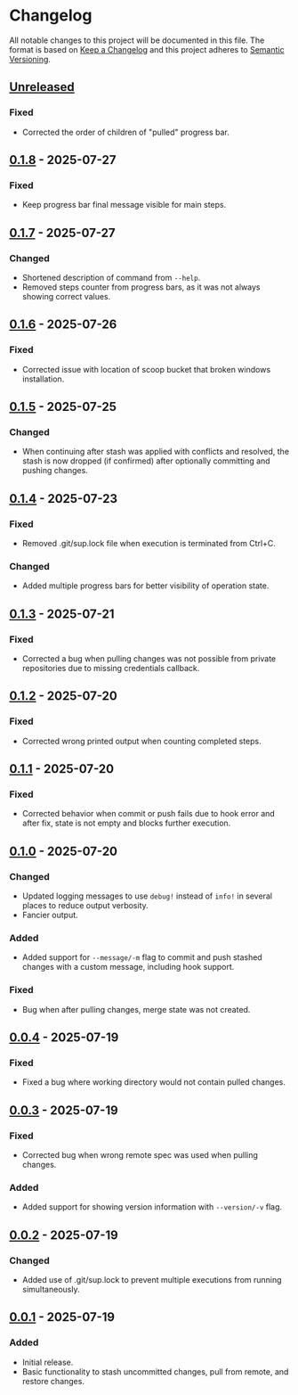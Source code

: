 # Changelog

All notable changes to this project will be documented in this file.
The format is based on [Keep a Changelog](http://keepachangelog.com/)
and this project adheres to [Semantic Versioning](http://semver.org/).

<!-- next-header -->

## [Unreleased]

### Fixed

- Corrected the order of children of "pulled" progress bar.

## [0.1.8] - 2025-07-27

### Fixed

- Keep progress bar final message visible for main steps.

## [0.1.7] - 2025-07-27

### Changed

- Shortened description of command from `--help`.
- Removed steps counter from progress bars, as it was not always showing correct values.

## [0.1.6] - 2025-07-26

### Fixed

- Corrected issue with location of scoop bucket that broken windows installation.

## [0.1.5] - 2025-07-25

### Changed

- When continuing after stash was applied with conflicts and resolved, the stash is now dropped (if confirmed) after optionally committing and pushing changes.

## [0.1.4] - 2025-07-23

### Fixed

- Removed .git/sup.lock file when execution is terminated from Ctrl+C.

### Changed

- Added multiple progress bars for better visibility of operation state.

## [0.1.3] - 2025-07-21

### Fixed

- Corrected a bug when pulling changes was not possible from private repositories due to missing credentials callback.

## [0.1.2] - 2025-07-20

### Fixed

- Corrected wrong printed output when counting completed steps.

## [0.1.1] - 2025-07-20

### Fixed

- Corrected behavior when commit or push fails due to hook error and after fix, state is not empty and blocks further execution.

## [0.1.0] - 2025-07-20

### Changed

- Updated logging messages to use `debug!` instead of `info!` in several places to reduce output verbosity.
- Fancier output.

### Added

- Added support for `--message/-m` flag to commit and push stashed changes with a custom message, including hook support.

### Fixed

- Bug when after pulling changes, merge state was not created.

## [0.0.4] - 2025-07-19

### Fixed

- Fixed a bug where working directory would not contain pulled changes.

## [0.0.3] - 2025-07-19

### Fixed

- Corrected bug when wrong remote spec was used when pulling changes.

### Added

- Added support for showing version information with `--version/-v` flag.

## [0.0.2] - 2025-07-19

### Changed

- Added use of .git/sup.lock to prevent multiple executions from running simultaneously.

## [0.0.1] - 2025-07-19

### Added

- Initial release.
- Basic functionality to stash uncommitted changes, pull from remote, and restore changes.

<!-- next-url -->
[Unreleased]: https://github.com/strowk/sup/compare/v0.1.8...HEAD
[0.1.8]: https://github.com/strowk/sup/compare/v0.1.7...v0.1.8
[0.1.7]: https://github.com/strowk/sup/compare/v0.1.6...v0.1.7
[0.1.6]: https://github.com/strowk/sup/compare/v0.1.5...v0.1.6
[0.1.5]: https://github.com/strowk/sup/compare/v0.1.4...v0.1.5
[0.1.4]: https://github.com/strowk/sup/compare/v0.1.3...v0.1.4
[0.1.3]: https://github.com/strowk/sup/compare/v0.1.2...v0.1.3
[0.1.2]: https://github.com/strowk/sup/compare/v0.1.1...v0.1.2
[0.1.1]: https://github.com/strowk/sup/compare/v0.1.0...v0.1.1
[0.1.0]: https://github.com/strowk/sup/compare/v0.0.4...v0.1.0
[0.0.4]: https://github.com/strowk/sup/compare/v0.0.3...v0.0.4
[0.0.3]: https://github.com/strowk/sup/compare/v0.0.2...v0.0.3
[0.0.2]: https://github.com/strowk/sup/compare/v0.0.1...v0.0.2
[0.0.1]: https://github.com/strowk/sup/releases/tag/v0.0.1
